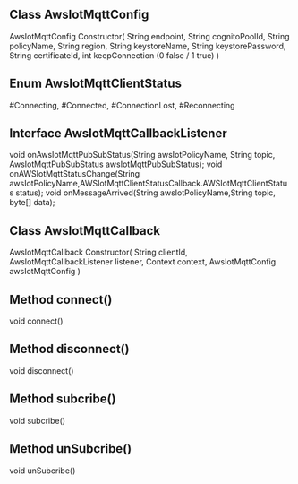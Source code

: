 ## Class AwsIotMqttConfig
AwsIotMqttConfig
Constructor(
			String endpoint, 
			String cognitoPoolId, 
			String policyName,
			String region, 
			String keystoreName, 
			String keystorePassword, 
			String certificateId, 
			int keepConnection (0 false / 1 true)
			)

## Enum AwsIotMqttClientStatus
#Connecting,
#Connected,
#ConnectionLost,
#Reconnecting


## Interface AwsIotMqttCallbackListener
void onAwsIotMqttPubSubStatus(String awsIotPolicyName, String topic, AwsIotMqttPubSubStatus awsIotMqttPubSubStatus);
void onAWSIotMqttStatusChange(String awsIotPolicyName,AWSIotMqttClientStatusCallback.AWSIotMqttClientStatus status);
void onMessageArrived(String awsIotPolicyName,String topic, byte[] data);


## Class AwsIotMqttCallback
AwsIotMqttCallback
Constructor(
			String clientId, 
			AwsIotMqttCallbackListener listener, 
			Context context, 
			AwsIotMqttConfig awsIotMqttConfig
			)
			
## Method connect()		
void connect()


## Method disconnect()		
void disconnect()


## Method subcribe()		
void subcribe()


## Method unSubcribe()		
void unSubcribe()